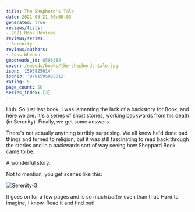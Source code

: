 ```yaml
---
title: The Shepherd's Tale
date: 2021-03-21 00:00:03
generated: true
reviews/lists:
- 2021 Book Reviews
reviews/series:
- Serenity
reviews/authors:
- Joss Whedon
goodreads_id: 8596384
cover: /embeds/books/the-shepherds-tale.jpg
isbn: '1595825614'
isbn13: '9781595825612'
rating: 5
page_count: 56
series_index: [3]
---
```

Huh. So just last book, I was lamenting the lack of a backstory for Book, and here we are. It's a series of short stories, working backwards from his death (in Serenity). Finally, we get some answers.  

There's not actually anything terribly surprising. We all knew he'd done bad things and turned to religion, but it was still fascinating to read back through the stories and in a backwards sort of way seeing how Sheppard Book came to be.  

<!--more-->

A wonderful story.  

Not to mention, you get scenes like this:  

![Serenity-3](/embeds/books/attachments/serenity-3.png)  

It goes on for a few pages and is so much _better_ even than that. Hard to imagine; I know. Read it and find out!